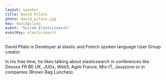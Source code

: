 ```yaml
---
layout: speaker
title: David Pilato
photo: david_pilato.jpg
key: davidpilato
event: "Soirée Elasticsearch"
eventKey: elasticsearch
---
```


David Pilato is Developer at elastic and French spoken language User Group creator. 

In his free time, he likes talking about elasticsearch in conferences like Devoxx FR BE UK, JUGs, Web5, Agile France, Mix-IT, Javazone or in companies (Brown Bag Lunches).